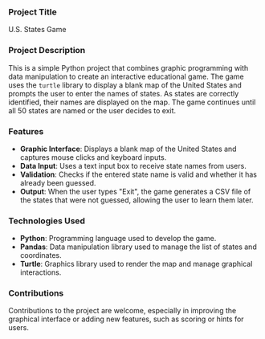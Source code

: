 
### Project Title

U.S. States Game

### Project Description

This is a simple Python project that combines graphic programming with data manipulation to create an interactive educational game. The game uses the `turtle` library to display a blank map of the United States and prompts the user to enter the names of states. As states are correctly identified, their names are displayed on the map. The game continues until all 50 states are named or the user decides to exit.

### Features

- **Graphic Interface**: Displays a blank map of the United States and captures mouse clicks and keyboard inputs.
- **Data Input**: Uses a text input box to receive state names from users.
- **Validation**: Checks if the entered state name is valid and whether it has already been guessed.
- **Output**: When the user types "Exit", the game generates a CSV file of the states that were not guessed, allowing the user to learn them later.

### Technologies Used

- **Python**: Programming language used to develop the game.
- **Pandas**: Data manipulation library used to manage the list of states and coordinates.
- **Turtle**: Graphics library used to render the map and manage graphical interactions.


### Contributions

Contributions to the project are welcome, especially in improving the graphical interface or adding new features, such as scoring or hints for users.
